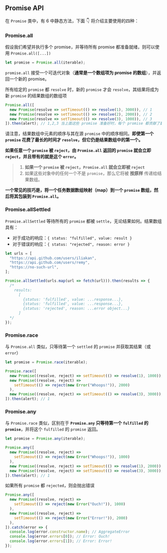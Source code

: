 ## Promise API

在 `Promise` 类中，有 6 中静态方法，下面 👇 将介绍主要使用的四种：

### Promise.all

假设我们希望并执行多个 promise，并等待所有 promise 都准备就绪，则可以使用 `Promise.all([...])`

```js
let promise = Promise.all(iterable);
```

`promise.all` 接受一个可迭代对象（**通常是一个数组项为 promise 的数组**），并返回一个新的 promise。

所有给定的 `promise` 都 `resolve` 时，新的 `promise` 才会 `resolve`，其结果将成为新 `promise` 的结果数组的数组项

```js
Promise.all([
  new Promise(resolve => setTimeout(() => resolve(1), 3000)), // 1
  new Promise(resolve => setTimeout(() => resolve(2), 2000)), // 2
  new Promise(resolve => setTimeout(() => resolve(3), 1000)), // 3
]).then(alert); // 1,2,3 当上面这些 promise 准备好时，每个 promise 都贡献了数组中的一个元素
```

请注意，结果数组中元素的顺序与其在源 `promise` 中的顺序相同。**即使第一个 `promise` 花费了最长的时间才 `resolve`，但它仍是结果数组中的第一个。**

**如果任意一个 `promise` 被 `reject`，由 `Promise.all` 返回的 `promise` 就会立即 `reject`，并且带有的就是这个 `error`。**

> 1. **如果一个 `promise` 被 `reject`，`Promise.all` 就会立即被 `reject`**
> 2. 如果这些对象中的任何一个不是 `promise`，那么它将被 **按原样** 传递给结果数组。

**一个常见的技巧是，将一个任务数据数组映射（map）到一个 `promise` 数组，然后将其包装到 `Promise.all`。**

### Promise.allSettled

`Promise.allSettled` 等待所有的 `promise` 都被 `settle`，无论结果如何。结果数组具有：

- 对于成功的响应：`{ status: "fulfilled", value: result }`
- 对于错误的响应：`{ status: "rejected", reason: error }`

```js
let urls = [
  "https://api.github.com/users/iliakan",
  "https://api.github.com/users/remy",
  "https://no-such-url",
];

Promise.allSettled(urls.map(url => fetch(url))).then(results => {
  /*
    results:
      [
        {status: 'fulfilled', value: ...response...},
        {status: 'fulfilled', value: ...response...},
        {status: 'rejected', reason: ...error object...}
      ]
  */
});
```

### Promise.race

与 `Promise.all` 类似，只等待第一个 `settled` 的 `promise` 并获取其结果（或 `error`）

```js
let promise = Promise.race(iterable);
```

```js
Promise.race([
  new Promise((resolve, reject) => setTimeout(() => resolve(1), 1000)),
  new Promise((resolve, reject) =>
    setTimeout(() => reject(new Error("Whoops!")), 2000)
  ),
  new Promise((resolve, reject) => setTimeout(() => resolve(3), 3000)),
]).then(alert); // 1
```

### Promise.any

与 `Promise.race` 类似，区别在于 **`Promise.any` 只等待第一个 `fulfilled` 的 `promise`**，并将这个 `fulfilled` 的 `promise` 返回。

```js
let promise = Promise.any(iterable);
```

```js
Promise.any([
  new Promise((resolve, reject) =>
    setTimeout(() => reject(new Error("Whoops!")), 1000)
  ),
  new Promise((resolve, reject) => setTimeout(() => resolve(1), 2000)),
  new Promise((resolve, reject) => setTimeout(() => resolve(3), 3000)),
]).then(alert); // 1
```

如果所有 `promise` 都 `rejected`，则会抛出错误

```js
Promise.any([
  new Promise((resolve, reject) =>
    setTimeout(() => reject(new Error("Ouch!")), 1000)
  ),
  new Promise((resolve, reject) =>
    setTimeout(() => reject(new Error("Error!")), 2000)
  ),
]).catch(error => {
  console.log(error.constructor.name); // AggregateError
  console.log(error.errors[0]); // Error: Ouch!
  console.log(error.errors[1]); // Error: Error!
});
```
